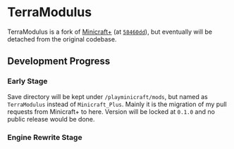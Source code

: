 
# TerraModulus

TerraModulus is a fork of [Minicraft+](https://github.com/MinicraftPlus/minicraft-plus-revived)
(at [`58460dd`](https://github.com/MinicraftPlus/minicraft-plus-revived/commit/58460ddf4860423a915289d96152150cc09238f6)),
but eventually will be detached from the original codebase.

## Development Progress

### Early Stage

Save directory will be kept under `/playminicraft/mods`, but named as `TerraModulus` instead of `Minicraft_Plus`.
Mainly it is the migration of my pull requests from Minicraft+ to here.
Version will be locked at `0.1.0` and no public release would be done.

### Engine Rewrite Stage

